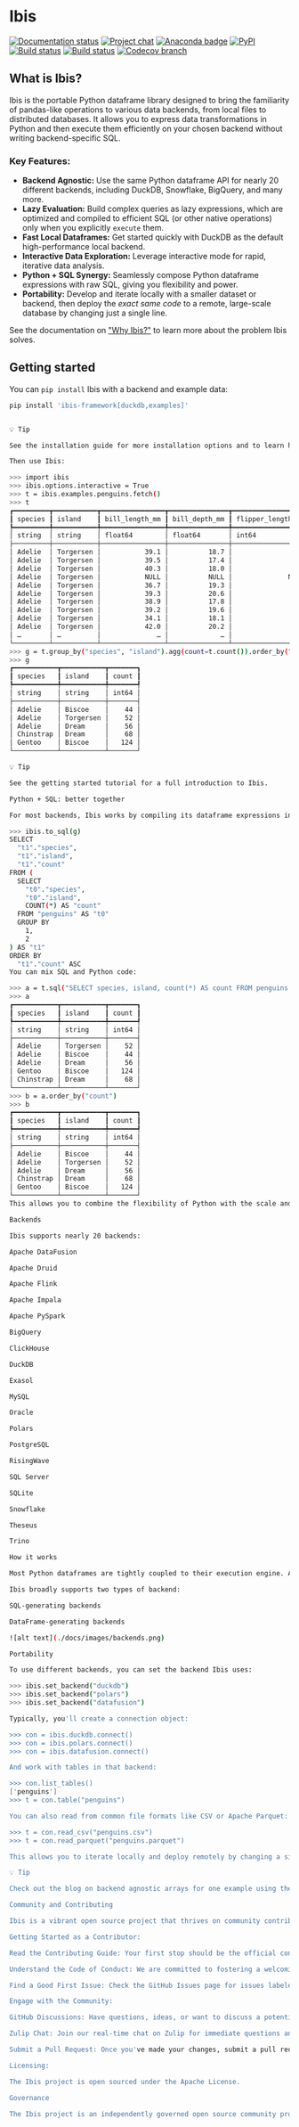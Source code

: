 # Ibis

[![Documentation status](https://img.shields.io/badge/docs-docs.ibis--project.org-blue.svg)](http://ibis-project.org)
[![Project chat](https://img.shields.io/badge/zulip-join_chat-purple.svg?logo=zulip)](https://ibis-project.zulipchat.com)
[![Anaconda badge](https://anaconda.org/conda-forge/ibis-framework/badges/version.svg)](https://anaconda.org/conda-forge/ibis-framework)
[![PyPI](https://img.shields.io/pypi/v/ibis-framework.svg)](https://pypi.org/project/ibis-framework)
[![Build status](https://github.com/ibis-project/ibis/actions/workflows/ibis-main.yml/badge.svg)](https://github.com/ibis-project/ibis/actions/workflows/ibis-main.yml?query=branch%3Amain)
[![Build status](https://github.com/ibis-project/ibis/actions/workflows/ibis-backends.yml/badge.svg)](https://github.com/ibis-project/ibis/actions/workflows/ibis-backends.yml?query=branch%3Amain)
[![Codecov branch](https://img.shields.io/codecov/c/github/ibis-project/ibis/main.svg)](https://codecov.io/gh/ibis-project/ibis)

## What is Ibis?

Ibis is the portable Python dataframe library designed to bring the familiarity of pandas-like operations to various data backends, from local files to distributed databases. It allows you to express data transformations in Python and then execute them efficiently on your chosen backend without writing backend-specific SQL.

### Key Features:

-   **Backend Agnostic:** Use the same Python dataframe API for nearly 20 different backends, including DuckDB, Snowflake, BigQuery, and many more.
-   **Lazy Evaluation:** Build complex queries as lazy expressions, which are optimized and compiled to efficient SQL (or other native operations) only when you explicitly `execute` them.
-   **Fast Local Dataframes:** Get started quickly with DuckDB as the default high-performance local backend.
-   **Interactive Data Exploration:** Leverage interactive mode for rapid, iterative data analysis.
-   **Python + SQL Synergy:** Seamlessly compose Python dataframe expressions with raw SQL, giving you flexibility and power.
-   **Portability:** Develop and iterate locally with a smaller dataset or backend, then deploy the *exact same code* to a remote, large-scale database by changing just a single line.

See the documentation on ["Why Ibis?"](https://ibis-project.org/why) to learn more about the problem Ibis solves.

## Getting started

You can `pip install` Ibis with a backend and example data:

```bash
pip install 'ibis-framework[duckdb,examples]'


💡 Tip

See the installation guide for more installation options and to learn how to install specific backends.

Then use Ibis:

>>> import ibis
>>> ibis.options.interactive = True
>>> t = ibis.examples.penguins.fetch()
>>> t
┏━━━━━━━━━┳━━━━━━━━━━━┳━━━━━━━━━━━━━━━━┳━━━━━━━━━━━━━━━┳━━━━━━━━━━━━━━━━━━━┳━━━━━━━━━━━━━┳━━━━━━━━┳━━━━━━━┓
┃ species ┃ island    ┃ bill_length_mm ┃ bill_depth_mm ┃ flipper_length_mm ┃ body_mass_g ┃ sex    ┃ year  ┃
┡━━━━━━━━━╇━━━━━━━━━━━╇━━━━━━━━━━━━━━━━╇━━━━━━━━━━━━━━━╇━━━━━━━━━━━━━━━━━━━╇━━━━━━━━━━━━━╇━━━━━━━━╇━━━━━━━┩
│ string  │ string    │ float64        │ float64       │ int64             │ int64       │ string │ int64 │
├─────────┼───────────┼────────────────┼───────────────┼───────────────────┼─────────────┼────────┼───────┤
│ Adelie  │ Torgersen │           39.1 │          18.7 │               181 │        3750 │ male   │  2007 │
│ Adelie  │ Torgersen │           39.5 │          17.4 │               186 │        3800 │ female │  2007 │
│ Adelie  │ Torgersen │           40.3 │          18.0 │               195 │        3250 │ female │  2007 │
│ Adelie  │ Torgersen │           NULL │          NULL │              NULL │        NULL │ NULL   │  2007 │
│ Adelie  │ Torgersen │           36.7 │          19.3 │               193 │        3450 │ female │  2007 │
│ Adelie  │ Torgersen │           39.3 │          20.6 │               190 │        3650 │ male   │  2007 │
│ Adelie  │ Torgersen │           38.9 │          17.8 │               181 │        3625 │ female │  2007 │
│ Adelie  │ Torgersen │           39.2 │          19.6 │               195 │        4675 │ male   │  2007 │
│ Adelie  │ Torgersen │           34.1 │          18.1 │               193 │        3475 │ NULL   │  2007 │
│ Adelie  │ Torgersen │           42.0 │          20.2 │               190 │        4250 │ NULL   │  2007 │
│ …       │ …         │              … │             … │                 … │           … │ …      │     … │
└─────────┴───────────┴────────────────┴───────────────┴───────────────────┴─────────────┴────────┴───────┘
>>> g = t.group_by("species", "island").agg(count=t.count()).order_by("count")
>>> g
┏━━━━━━━━━━━┳━━━━━━━━━━━┳━━━━━━━┓
┃ species   ┃ island    ┃ count ┃
┡━━━━━━━━━━━╇━━━━━━━━━━━╇━━━━━━━┩
│ string    │ string    │ int64 │
├───────────┼───────────┼───────┤
│ Adelie    │ Biscoe    │    44 │
│ Adelie    │ Torgersen │    52 │
│ Adelie    │ Dream     │    56 │
│ Chinstrap │ Dream     │    68 │
│ Gentoo    │ Biscoe    │   124 │
└───────────┴───────────┴───────┘

💡 Tip

See the getting started tutorial for a full introduction to Ibis.

Python + SQL: better together

For most backends, Ibis works by compiling its dataframe expressions into SQL:

>>> ibis.to_sql(g)
SELECT
  "t1"."species",
  "t1"."island",
  "t1"."count"
FROM (
  SELECT
    "t0"."species",
    "t0"."island",
    COUNT(*) AS "count"
  FROM "penguins" AS "t0"
  GROUP BY
    1,
    2
) AS "t1"
ORDER BY
  "t1"."count" ASC
You can mix SQL and Python code:

>>> a = t.sql("SELECT species, island, count(*) AS count FROM penguins GROUP BY 1, 2")
>>> a
┏━━━━━━━━━━━┳━━━━━━━━━━━┳━━━━━━━┓
┃ species   ┃ island    ┃ count ┃
┡━━━━━━━━━━━╇━━━━━━━━━━━╇━━━━━━━┩
│ string    │ string    │ int64 │
├───────────┼───────────┼───────┤
│ Adelie    │ Torgersen │    52 │
│ Adelie    │ Biscoe    │    44 │
│ Adelie    │ Dream     │    56 │
│ Gentoo    │ Biscoe    │   124 │
│ Chinstrap │ Dream     │    68 │
└───────────┴───────────┴───────┘
>>> b = a.order_by("count")
>>> b
┏━━━━━━━━━━━┳━━━━━━━━━━━┳━━━━━━━┓
┃ species   ┃ island    ┃ count ┃
┡━━━━━━━━━━━╇━━━━━━━━━━━╇━━━━━━━┩
│ string    │ string    │ int64 │
├───────────┼───────────┼───────┤
│ Adelie    │ Biscoe    │    44 │
│ Adelie    │ Torgersen │    52 │
│ Adelie    │ Dream     │    56 │
│ Chinstrap │ Dream     │    68 │
│ Gentoo    │ Biscoe    │   124 │
└───────────┴───────────┴───────┘
This allows you to combine the flexibility of Python with the scale and performance of modern SQL.

Backends

Ibis supports nearly 20 backends:

Apache DataFusion

Apache Druid

Apache Flink

Apache Impala

Apache PySpark

BigQuery

ClickHouse

DuckDB

Exasol

MySQL

Oracle

Polars

PostgreSQL

RisingWave

SQL Server

SQLite

Snowflake

Theseus

Trino

How it works

Most Python dataframes are tightly coupled to their execution engine. And many databases only support SQL, with no Python API. Ibis solves this problem by providing a common API for data manipulation in Python, and compiling that API into the backend’s native language. This means you can learn a single API and use it across any supported backend (execution engine).

Ibis broadly supports two types of backend:

SQL-generating backends

DataFrame-generating backends

![alt text](./docs/images/backends.png)

Portability

To use different backends, you can set the backend Ibis uses:

>>> ibis.set_backend("duckdb")
>>> ibis.set_backend("polars")
>>> ibis.set_backend("datafusion")

Typically, you'll create a connection object:

>>> con = ibis.duckdb.connect()
>>> con = ibis.polars.connect()
>>> con = ibis.datafusion.connect()

And work with tables in that backend:

>>> con.list_tables()
['penguins']
>>> t = con.table("penguins")

You can also read from common file formats like CSV or Apache Parquet:

>>> t = con.read_csv("penguins.csv")
>>> t = con.read_parquet("penguins.parquet")

This allows you to iterate locally and deploy remotely by changing a single line of code.

💡 Tip

Check out the blog on backend agnostic arrays for one example using the same code across DuckDB and BigQuery.

Community and Contributing

Ibis is a vibrant open source project that thrives on community contributions. We welcome contributions from anyone, regardless of experience level!

Getting Started as a Contributor:

Read the Contributing Guide: Your first stop should be the official contributing guide. It outlines how to set up your development environment, run tests, adhere to code style, and submit your changes.

Understand the Code of Conduct: We are committed to fostering a welcoming and inclusive community. Please review our Code of Conduct to understand the community expectations.

Find a Good First Issue: Check the GitHub Issues page for issues labeled good first issue or help wanted. These are often smaller, more manageable tasks perfect for new contributors.

Engage with the Community:

GitHub Discussions: Have questions, ideas, or want to discuss a potential feature? The GitHub Discussions are a great place to engage with maintainers and other community members [1, 3].

Zulip Chat: Join our real-time chat on Zulip for immediate questions and discussions.

Submit a Pull Request: Once you've made your changes, submit a pull request! The CONTRIBUTING.md guide will walk you through the process. Be prepared for feedback; it's a normal and healthy part of open source collaboration.

Licensing:

The Ibis project is open sourced under the Apache License.

Governance

The Ibis project is an independently governed open source community project to build and maintain the portable Python dataframe library. Ibis has contributors across a range of data companies and institutions.
